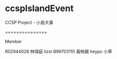 ﻿ccspIslandEvent
===============

CCSP Project - 小島大事

===============

Member

R02944028 林瑋庭 lizst
B99703110 黃映親 heypo
小草